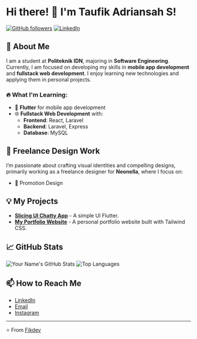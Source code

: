 # Hi there! 👋 I'm Taufik Adriansah S!

[![GitHub followers](https://img.shields.io/github/followers/Fikdev-401?label=Follow&style=social)](https://github.com/Fikdev-401)
[![LinkedIn](https://img.shields.io/badge/LinkedIn-Connect-blue)](https://www.linkedin.com/in/taufik-adriansyah)

## 🚀 About Me

I am a student at **Politeknik IDN**, majoring in **Software Engineering**. Currently, I am focused on developing my skills in **mobile app development** and **fullstack web development**. I enjoy learning new technologies and applying them in personal projects.

### 🔥 What I'm Learning:
- 📱 **Flutter** for mobile app development
- 🌐 **Fullstack Web Development** with:
  - **Frontend**: React, Laravel
  - **Backend**: Laravel, Express
  - **Database**: MySQL

## 💼 Freelance Design Work
I’m passionate about crafting visual identities and compelling designs, primarily working as a freelance designer for **Neonella**, where I focus on:
- 🎨 Promotion Design

## 💡 My Projects

- [**Slicing UI Chatty App**](https://github.com/Fikdev-401/SlicingUIChattyApp) - A simple UI Flutter.
- [**My Portfolio Website**](https://github.com/Fikdev-401/Fikdev) - A personal portfolio website built with Tailwind CSS.


## 📈 GitHub Stats

![Your Name's GitHub Stats](https://github-readme-stats.vercel.app/api?username=Fikdev-401&show_icons=true&theme=radical)
![Top Languages](https://github-readme-stats.vercel.app/api/top-langs/?username=Fikdev-401&layout=compact&theme=radical)

## 📫 How to Reach Me

- [LinkedIn](https://www.linkedin.com/in/taufik-adriansyah)
- [Email](mailto:fikdev.my.id@gmail.com)
- [Instagram](https://www.instagram.com/taufikadriansahsaputraa_/)

---

⭐️ From [Fikdev](https://github.com/Fikdev-401)
